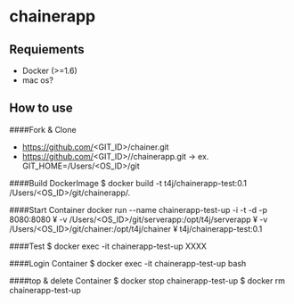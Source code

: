 chainerapp
=====================
## Requiements

- Docker (>=1.6)
- mac os?

## How to use

####Fork & Clone
- https://github.com/<GIT_ID>/chainer.git
- https://github.com/<GIT_ID>//chainerapp.git
-> ex. GIT_HOME=/Users/<OS_ID>/git

####Build DockerImage
$ docker build -t t4j/chainerapp-test:0.1 /Users/<OS_ID>/git/chainerapp/.

####Start Container
docker run --name chainerapp-test-up -i -t -d -p 8080:8080 ¥
  -v /Users/<OS_ID>/git/serverapp:/opt/t4j/serverapp ¥
  -v /Users/<OS_ID>/git/chainer:/opt/t4j/chainer ¥
  t4j/chainerapp-test:0.1

####Test
$ docker exec -it chainerapp-test-up XXXX

####Login Container
$ docker exec -it chainerapp-test-up bash

####top & delete Container
$ docker stop chainerapp-test-up
$ docker rm chainerapp-test-up
